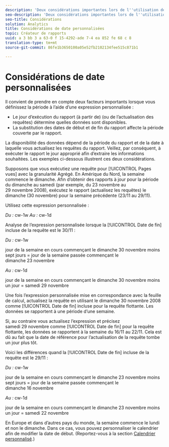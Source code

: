 ```yaml
---
description: 'Deux considérations importantes lors de l''utilisation de l''expression Personnaliser pour définir la plage de dates '
seo-description: 'Deux considérations importantes lors de l''utilisation de l''expression Personnaliser pour définir la plage de dates '
seo-title: Considérations
solution: Analytics
title: Considérations de date personnalisées
topic: Créateur de rapports
uuid: a 3 bb 3 a 63-0 f 15-4292-ade 7-4 ea 852 fe 68 c 8
translation-type: tm+mt
source-git-commit: 86fe1b3650100a05e52fb2102134fee515c871b1

---
```



# Considérations de date personnalisées

Il convient de prendre en compte deux facteurs importants lorsque vous définissez la période à l’aide d’une expression personnalisée :

* Le jour d’exécution du rapport (à partir de) (ou de l’actualisation des requêtes) détermine quelles données sont disponibles.
* La substitution des dates de début et de fin du rapport affecte la période couverte par le rapport.

La disponibilité des données dépend de la période du rapport et de la date à laquelle vous actualisez les requêtes du rapport. Veillez, par conséquent, à exécuter le rapport le jour approprié afin d’extraire les informations souhaitées. Les exemples ci-dessous illustrent ces deux considérations.

Supposons que vous exécutiez une requête pour [!UICONTROL Pages vues] avec la granularité Agrégé. En Amérique du Nord, la semaine commence le dimanche. Afin d’obtenir des rapports à jour pour la période du dimanche au samedi (par exemple, du 23 novembre au 29 novembre 2008), exécutez le rapport (actualisez les requêtes) le dimanche (30 novembre) pour la semaine précédente (23/11 au 29/11).

Utilisez cette expression personnalisée :

*Du :* cw-1w *Au :* cw-1d

Analyse de l’expression personnalisée lorsque la [!UICONTROL Date de fin] incluse de la requête est le 30/11 :

*Du :* cw-1w

jour de la semaine en cours commençant le dimanche 30 novembre moins sept jours = jour de la semaine passée commençant le dimanche 23 novembre

*Au :* cw-1d

jour de la semaine en cours commençant le dimanche 30 novembre moins un jour = samedi 29 novembre

Une fois l’expression personnalisée mise en correspondance avec la feuille de calcul, actualisez la requête en utilisant le dimanche 30 novembre 2008 comme [!UICONTROL Date de fin] incluse pour la requête flottante. Les données se rapportent à une période d’une semaine.

Si, au contraire vous actualisez l’expression et précisez samedi 29 novembre comme [!UICONTROL Date de fin] pour la requête flottante, les données se rapportent à la semaine du 16/11 au 22/11. Cela est dû au fait que la date de référence pour l’actualisation de la requête tombe un jour plus tôt.

Voici les différences quand la [!UICONTROL Date de fin] incluse de la requête est le 29/11 :

*Du :* cw-1w

jour de la semaine en cours commençant le dimanche 23 novembre moins sept jours = jour de la semaine passée commençant le dimanche 16 novembre

*Au :* cw-1d

jour de la semaine en cours commençant le dimanche 23 novembre moins un jour = samedi 22 novembre

En Europe et dans d’autres pays du monde, la semaine commence le lundi et non le dimanche. Dans ce cas, vous pouvez personnaliser le calendrier afin de modifier la date de début. (Reportez-vous à la section [Calendrier personnalisé](../../../../../analyze/report-builder/data-requests/configuring-report-dates/custom-calendar.md#concept_4342A844600048759EEDABD164AC3F5A).)
